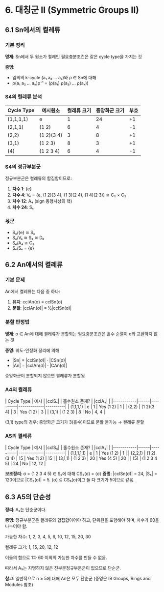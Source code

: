 # 6. 대칭군 II (Symmetric Groups II)

## 6.1 Sn에서의 켤레류

### 기본 정리
**명제**: Sn에서 두 원소가 켤레인 필요충분조건은 같은 cycle type을 가지는 것

**증명**:
- 임의의 k-cycle (a₁ a₂ ... aₖ)와 ρ ∈ Sn에 대해
- ρ(a₁ a₂ ... aₖ)ρ⁻¹ = (ρ(a₁) ρ(a₂) ... ρ(aₖ))

### S4의 켤레류 분석

| Cycle Type | 예시원소 | 켤레류 크기 | 중앙화군 크기 | 부호 |
|------------|----------|-------------|---------------|------|
| (1,1,1,1) | e | 1 | 24 | +1 |
| (2,1,1) | (1 2) | 6 | 4 | -1 |
| (2,2) | (1 2)(3 4) | 3 | 8 | +1 |
| (3,1) | (1 2 3) | 8 | 3 | +1 |
| (4) | (1 2 3 4) | 6 | 4 | -1 |

### S4의 정규부분군
정규부분군은 켤레류의 합집합이므로:

1. **차수 1**: {e}
2. **차수 4**: V₄ = {e, (1 2)(3 4), (1 3)(2 4), (1 4)(2 3)} ≅ C₂ × C₂
3. **차수 12**: A₄ (sign 동형사상의 핵)
4. **차수 24**: S₄

### 몫군
- S₄/{e} ≅ S₄
- S₄/V₄ ≅ S₃ ≅ D₆
- S₄/A₄ ≅ C₂
- S₄/S₄ = {e}

## 6.2 An에서의 켤레류

### 기본 문제
An에서 켤레류는 다음 중 하나:
1. **유지**: cclAn(σ) = cclSn(σ)
2. **분할**: |cclAn(σ)| = ½|cclSn(σ)|

### 분할 판정법
**명제**: σ ∈ An에 대해 켤레류가 분할되는 필요충분조건은 홀수 순열이 σ와 교환하지 않는 것

**증명**: 궤도-안정화 정리에 의해
- |Sn| = |cclSn(σ)| · |CSn(σ)|
- |An| = |cclAn(σ)| · |CAn(σ)|

중앙화군이 분할되지 않으면 켤레류가 분할됨

### A4의 켤레류

| Cycle Type | 예시 | |cclS₄| | 홀수원소 존재? | |cclA₄| |
|------------|------|----------|-------------|----------|
| (1,1,1,1) | e | 1 | Yes (1 2) | 1 |
| (2,2) | (1 2)(3 4) | 3 | Yes (1 2) | 3 |
| (3,1) | (1 2 3) | 8 | No | 4, 4 |

(3,1) type의 경우: 중앙화군 크기가 3(홀수)이므로 분할 불가능 → 켤레류 분할

### A5의 켤레류

| Cycle Type | 예시 | |cclS₅| | 홀수원소 존재? | |cclA₅| |
|------------|------|----------|-------------|----------|
| (1,1,1,1,1) | e | 1 | Yes (1 2) | 1 |
| (2,2,1) | (1 2)(3 4) | 15 | Yes (1 2) | 15 |
| (3,1,1) | (1 2 3) | 20 | Yes (4 5) | 20 |
| (5) | (1 2 3 4 5) | 24 | No | 12, 12 |

**보조정리**: σ = (1 2 3 4 5) ∈ S₅에 대해 CS₅(σ) = ⟨σ⟩
**증명**: |cclSn(σ)| = 24, |S₅| = 120이므로 |CS₅(σ)| = 5. ⟨σ⟩ ⊆ CS₅(σ)이고 둘 다 크기가 5이므로 같음.

## 6.3 A5의 단순성

**정리**: A₅는 단순군이다.

**증명**: 
정규부분군은 켤레류의 합집합이어야 하고, 단위원을 포함해야 하며, 차수가 60을 나누어야 함.

가능한 차수: 1, 2, 3, 4, 5, 6, 10, 12, 15, 20, 30

켤레류 크기: 1, 15, 20, 12, 12

이들의 합으로 1과 60 이외의 가능한 차수를 만들 수 없음.

따라서 A₅는 자명하지 않은 진부분정규부분군이 없으므로 단순군.

**참고**: 일반적으로 n ≥ 5에 대해 An은 모두 단순군 (증명은 IB Groups, Rings and Modules 참조)

